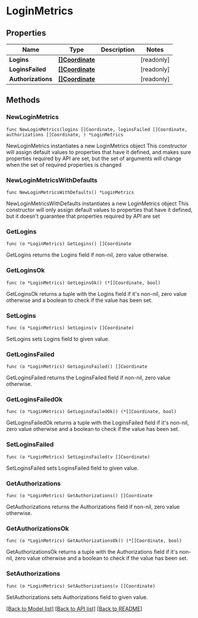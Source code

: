 # LoginMetrics

## Properties

Name | Type | Description | Notes
------------ | ------------- | ------------- | -------------
**Logins** | [**[]Coordinate**](Coordinate.md) |  | [readonly] 
**LoginsFailed** | [**[]Coordinate**](Coordinate.md) |  | [readonly] 
**Authorizations** | [**[]Coordinate**](Coordinate.md) |  | [readonly] 

## Methods

### NewLoginMetrics

`func NewLoginMetrics(logins []Coordinate, loginsFailed []Coordinate, authorizations []Coordinate, ) *LoginMetrics`

NewLoginMetrics instantiates a new LoginMetrics object
This constructor will assign default values to properties that have it defined,
and makes sure properties required by API are set, but the set of arguments
will change when the set of required properties is changed

### NewLoginMetricsWithDefaults

`func NewLoginMetricsWithDefaults() *LoginMetrics`

NewLoginMetricsWithDefaults instantiates a new LoginMetrics object
This constructor will only assign default values to properties that have it defined,
but it doesn't guarantee that properties required by API are set

### GetLogins

`func (o *LoginMetrics) GetLogins() []Coordinate`

GetLogins returns the Logins field if non-nil, zero value otherwise.

### GetLoginsOk

`func (o *LoginMetrics) GetLoginsOk() (*[]Coordinate, bool)`

GetLoginsOk returns a tuple with the Logins field if it's non-nil, zero value otherwise
and a boolean to check if the value has been set.

### SetLogins

`func (o *LoginMetrics) SetLogins(v []Coordinate)`

SetLogins sets Logins field to given value.


### GetLoginsFailed

`func (o *LoginMetrics) GetLoginsFailed() []Coordinate`

GetLoginsFailed returns the LoginsFailed field if non-nil, zero value otherwise.

### GetLoginsFailedOk

`func (o *LoginMetrics) GetLoginsFailedOk() (*[]Coordinate, bool)`

GetLoginsFailedOk returns a tuple with the LoginsFailed field if it's non-nil, zero value otherwise
and a boolean to check if the value has been set.

### SetLoginsFailed

`func (o *LoginMetrics) SetLoginsFailed(v []Coordinate)`

SetLoginsFailed sets LoginsFailed field to given value.


### GetAuthorizations

`func (o *LoginMetrics) GetAuthorizations() []Coordinate`

GetAuthorizations returns the Authorizations field if non-nil, zero value otherwise.

### GetAuthorizationsOk

`func (o *LoginMetrics) GetAuthorizationsOk() (*[]Coordinate, bool)`

GetAuthorizationsOk returns a tuple with the Authorizations field if it's non-nil, zero value otherwise
and a boolean to check if the value has been set.

### SetAuthorizations

`func (o *LoginMetrics) SetAuthorizations(v []Coordinate)`

SetAuthorizations sets Authorizations field to given value.



[[Back to Model list]](../README.md#documentation-for-models) [[Back to API list]](../README.md#documentation-for-api-endpoints) [[Back to README]](../README.md)


